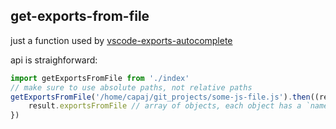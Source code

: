 ## get-exports-from-file

just a function used by [vscode-exports-autocomplete](https://github.com/capaj/vscode-exports-autocomplete)

api is straighforward:
```javascript
import getExportsFromFile from './index'
// make sure to use absolute paths, not relative paths
getExportsFromFile('/home/capaj/git_projects/some-js-file.js').then((result) = {
    result.exportsFromFile // array of objects, each object has a `name` and `exported` props
})

```